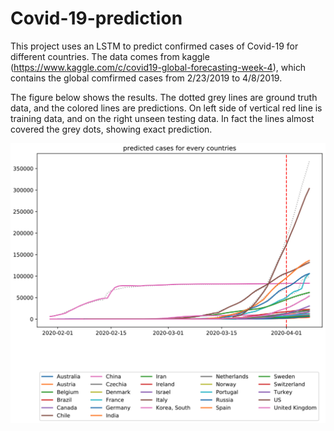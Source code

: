 # Covid-19-prediction
This project uses an LSTM to predict confirmed cases of  Covid-19 for different countries. The data comes from kaggle (https://www.kaggle.com/c/covid19-global-forecasting-week-4), which contains the global comfirmed cases from 2/23/2019 to 4/8/2019. 

The figure below shows the results. The dotted grey lines are ground truth data, and the colored lines are predictions. On left side of vertical red line is training data, and on the right unseen testing data. In fact the lines almost covered the grey dots, showing exact prediction.

![dataset](fig/predicted.png) 



